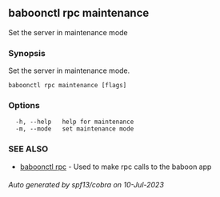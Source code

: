 ## baboonctl rpc maintenance

Set the server in maintenance mode

### Synopsis

Set the server in maintenance mode.

```
baboonctl rpc maintenance [flags]
```

### Options

```
  -h, --help   help for maintenance
  -m, --mode   set maintenance mode
```

### SEE ALSO

* [baboonctl rpc](baboonctl_rpc.md)	 - Used to make rpc calls to the baboon app

###### Auto generated by spf13/cobra on 10-Jul-2023

